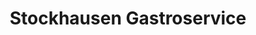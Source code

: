 ---
title: "Stockhausen Gastroservice"
url: /rellingen/stockhausen-gastroservice/
shop: Großhandel
---